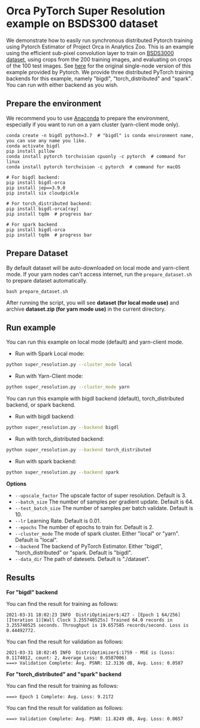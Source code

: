 # Orca PyTorch Super Resolution example on BSDS300 dataset

We demonstrate how to easily run synchronous distributed Pytorch training using Pytorch Estimator of Project Orca in Analytics Zoo. This is an example using the efficient sub-pixel convolution layer to train on [BSDS3000 dataset](https://www2.eecs.berkeley.edu/Research/Projects/CS/vision/bsds/), using crops from the 200 training images, and evaluating on crops of the 100 test images. See [here](https://github.com/pytorch/examples/tree/master/super_resolution) for the original single-node version of this example provided by Pytorch. We provide three distributed PyTorch training backends for this example, namely "bigdl", "torch_distributed" and "spark". You can run with either backend as you wish.

## Prepare the environment
We recommend you to use [Anaconda](https://www.anaconda.com/distribution/#linux) to prepare the environment, especially if you want to run on a yarn cluster (yarn-client mode only).
```
conda create -n bigdl python=3.7  # "bigdl" is conda environment name, you can use any name you like.
conda activate bigdl
pip install pillow
conda install pytorch torchvision cpuonly -c pytorch  # command for linux
conda install pytorch torchvision -c pytorch  # command for macOS

# For bigdl backend:
pip install bigdl-orca
pip install jep==3.9.0
pip install six cloudpickle

# For torch_distributed backend:
pip install bigdl-orca[ray]
pip install tqdm  # progress bar

# For spark backend
pip install bigdl-orca
pip install tqdm  # progress bar
```

## Prepare Dataset
By default dataset will be auto-downloaded on local mode and yarn-client mode.
If your yarn nodes can't access internet, run the `prepare_dataset.sh` to prepare dataset automatically.
```
bash prepare_dataset.sh
```
After running the script, you will see  **dataset (for local mode use)** and archive **dataset.zip (for yarn mode use)** in the current directory.

## Run example
You can run this example on local mode (default) and yarn-client mode.

- Run with Spark Local mode:
```bash
python super_resolution.py --cluster_mode local
```

- Run with Yarn-Client mode:
```bash
python super_resolution.py --cluster_mode yarn
```

You can run this example with bigdl backend (default), torch_distributed backend, or spark backend. 

- Run with bigdl backend:
```bash
python super_resolution.py --backend bigdl
```

- Run with torch_distributed backend:
```bash
python super_resolution.py --backend torch_distributed
```

- Run with spark backend:
```bash
python super_resolution.py --backend spark
```

**Options**
* `--upscale_factor` The upscale factor of super resolution. Default is 3.
* `--batch_size` The number of samples per gradient update. Default is 64.
* `--test_batch_size` The number of samples per batch validate. Default is 10.
* `--lr` Learning Rate. Default is 0.01.
* `--epochs` The number of epochs to train for. Default is 2.
* `--cluster_mode` The mode of spark cluster. Either "local" or "yarn". Default is "local".
* `--backend` The backend of PyTorch Estimator. Either "bigdl", "torch_distributed" or "spark. Default is "bigdl".
* `--data_dir` The path of datesets. Default is "./dataset".

## Results

**For "bigdl" backend**

You can find the result for training as follows:
```
2021-03-31 18:02:23 INFO  DistriOptimizer$:427 - [Epoch 1 64/256][Iteration 1][Wall Clock 3.255740525s] Trained 64.0 records in 3.255740525 seconds. Throughput is 19.657585 records/second. Loss is 0.44492772.
```
You can find the result for validation as follows:
```
2021-03-31 18:02:45 INFO  DistriOptimizer$:1759 - MSE is (Loss: 0.1174012, count: 2, Average Loss: 0.0587006)
===> Validation Complete: Avg. PSNR: 12.3136 dB, Avg. Loss: 0.0587
```

**For "torch_distributed" and "spark" backend**

You can find the result for training as follows:
```
===> Epoch 1 Complete: Avg. Loss: 9.2172
```
You can find the result for validation as follows:
```
===> Validation Complete: Avg. PSNR: 11.8249 dB, Avg. Loss: 0.0657
```
